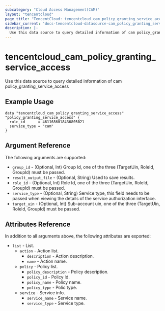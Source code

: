 ```yaml
---
subcategory: "Cloud Access Management(CAM)"
layout: "tencentcloud"
page_title: "TencentCloud: tencentcloud_cam_policy_granting_service_access"
sidebar_current: "docs-tencentcloud-datasource-cam_policy_granting_service_access"
description: |-
  Use this data source to query detailed information of cam policy_granting_service_access
---
```


# tencentcloud_cam_policy_granting_service_access

Use this data source to query detailed information of cam policy_granting_service_access

## Example Usage

```hcl
data "tencentcloud_cam_policy_granting_service_access" "policy_granting_service_access" {
  role_id      = 4611686018436805021
  service_type = "cam"
}
```

## Argument Reference

The following arguments are supported:

* `group_id` - (Optional, Int) Group Id, one of the three (TargetUin, RoleId, GroupId) must be passed.
* `result_output_file` - (Optional, String) Used to save results.
* `role_id` - (Optional, Int) Role Id, one of the three (TargetUin, RoleId, GroupId) must be passed.
* `service_type` - (Optional, String) Service type, this field needs to be passed when viewing the details of the service authorization interface.
* `target_uin` - (Optional, Int) Sub-account uin, one of the three (TargetUin, RoleId, GroupId) must be passed.

## Attributes Reference

In addition to all arguments above, the following attributes are exported:

* `list` - List.
  * `action` - Action list.
    * `description` - Action description.
    * `name` - Action name.
  * `policy` - Policy list.
    * `policy_description` - Policy description.
    * `policy_id` - Policy Id.
    * `policy_name` - Policy name.
    * `policy_type` - Polic type.
  * `service` - Service info.
    * `service_name` - Service name.
    * `service_type` - Service type.



